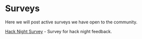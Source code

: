 # Surveys

Here we will post active surveys we have open to the community.

[Hack Night Survey](https://docs.google.com/forms/d/e/1FAIpQLSc3LfwHo8WKb2F7bAY6VaoMYr_sgZ_OpubbmMVcPZlteaSYJw/viewform) - Survey for hack night feedback.